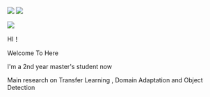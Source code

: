 

 
 ![](https://img.shields.io/badge/CSDN-156%E6%AC%A1%E6%94%B6%E8%97%8F-green)   ![](https://img.shields.io/badge/CSDN-31%E5%85%B3%E6%B3%A8-orange)
 
 ![](https://img.shields.io/badge/paper%20in%20submission-1-lightgrey) 


 HI！   
 
 Welcome To Here
 
 I'm a 2nd year master's student now
 
 Main research on  Transfer Learning , Domain Adaptation and Object Detection


